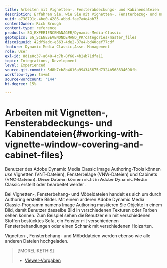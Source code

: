 ```yaml
---
title: Arbeiten mit Vignetten-, Fensterabdeckungs- und Kabinendateien
description: Erfahren Sie, wie Sie mit Vignetten-, Fensterbezug- und Kabinendateien in Adobe Dynamic Media Classic arbeiten.
uuid: a738791c-4be0-4286-abbd-fae7a0e4bb73
contentOwner: Rick Brough
content-type: reference
products: SG_EXPERIENCEMANAGER/Dynamic-Media-Classic
geptopics: SG_SCENESEVENONDEMAND_PK/categories/master_files
discoiquuid: 42df9adc-e563-4de2-87a4-bd40cef77cdf
feature: Dynamic Media Classic,Asset Management
role: User
exl-id: 8d1e0c37-a648-4c7b-8f68-4b2ab71dfa11
topic: Integrations, Development
level: Experienced
source-git-commit: 5d8b7cb8b4616a998346675d7324b568634698fb
workflow-type: tm+mt
source-wordcount: '144'
ht-degree: 15%

---
```


# Arbeiten mit Vignetten-, Fensterabdeckungs- und Kabinendateien{#working-with-vignette-window-covering-and-cabinet-files}

Benutzer des Adobe Dynamic Media Classic Image Authoring-Tools können *use* Vignetten (VNT-Dateien), Fensterbeläge (VNW-Dateien) und Cabinets (VNC-Dateien). Diese Dateien können nicht in Adobe Dynamic Media Classic erstellt oder bearbeitet werden.

Bei Vignetten-, Fensterbehang- und Möbeldateien handelt es sich um durch Authoring erstellte Bilder. Mit einem anderen Adobe Dynamic Media Classic-Programm namens Image Authoring maskieren Sie Objekte in einem Bild, damit Benutzer dasselbe Bild in verschiedenen Texturen oder Farben sehen können. Zum Beispiel sehen die Benutzer ein mit verschiedenen Stoffen bestücktes Sofa, ein Fenster mit verschiedenen Fensterbehandlungen oder einen Schrank mit verschiedenen Holzarten.

Vignetten-, Fensterbehang- und Möbeldateien werden ebenso wie alle anderen Dateien hochgeladen.

>[!MORELIKETHIS]
>
>* [Viewer-Vorgaben](application-setup.md#viewer_presets)
